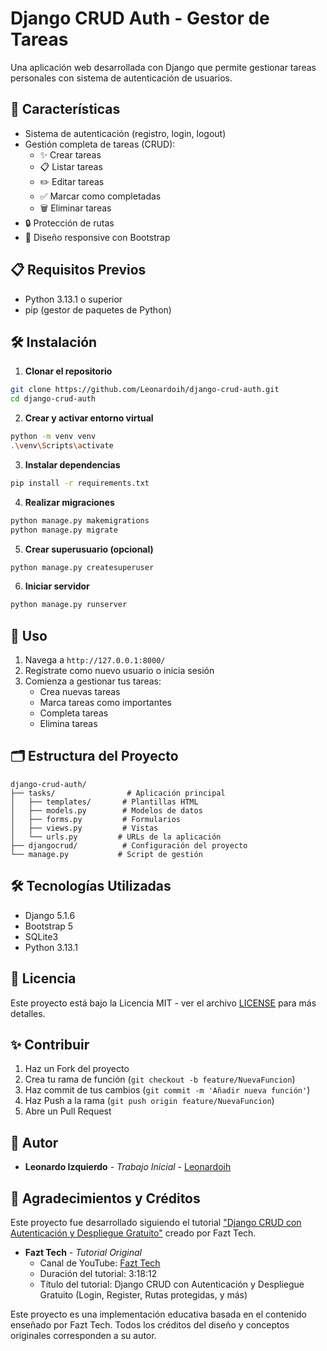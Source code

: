 # Django CRUD Auth - Gestor de Tareas

Una aplicación web desarrollada con Django que permite gestionar tareas personales con sistema de autenticación de usuarios.

## 🚀 Características

- Sistema de autenticación (registro, login, logout)
- Gestión completa de tareas (CRUD):
  - ✨ Crear tareas
  - 📋 Listar tareas
  - ✏️ Editar tareas
  - ✅ Marcar como completadas
  - 🗑️ Eliminar tareas
- 🔒 Protección de rutas
- 📱 Diseño responsive con Bootstrap

## 📋 Requisitos Previos

- Python 3.13.1 o superior
- pip (gestor de paquetes de Python)

## 🛠️ Instalación

1. **Clonar el repositorio**
```bash
git clone https://github.com/Leonardoih/django-crud-auth.git
cd django-crud-auth
```

2. **Crear y activar entorno virtual**
```bash
python -m venv venv
.\venv\Scripts\activate
```

3. **Instalar dependencias**
```bash
pip install -r requirements.txt
```

4. **Realizar migraciones**
```bash
python manage.py makemigrations
python manage.py migrate
```

5. **Crear superusuario (opcional)**
```bash
python manage.py createsuperuser
```

6. **Iniciar servidor**
```bash
python manage.py runserver
```

## 📝 Uso

1. Navega a `http://127.0.0.1:8000/`
2. Regístrate como nuevo usuario o inicia sesión
3. Comienza a gestionar tus tareas:
   - Crea nuevas tareas
   - Marca tareas como importantes
   - Completa tareas
   - Elimina tareas

## 🗂️ Estructura del Proyecto

```
django-crud-auth/
├── tasks/                # Aplicación principal
│   ├── templates/       # Plantillas HTML
│   ├── models.py        # Modelos de datos
│   ├── forms.py         # Formularios
│   ├── views.py         # Vistas
│   └── urls.py         # URLs de la aplicación
├── djangocrud/          # Configuración del proyecto
└── manage.py           # Script de gestión
```

## 🛠️ Tecnologías Utilizadas

- Django 5.1.6
- Bootstrap 5
- SQLite3
- Python 3.13.1

## 📄 Licencia

Este proyecto está bajo la Licencia MIT - ver el archivo [LICENSE](LICENSE) para más detalles.

## ✨ Contribuir

1. Haz un Fork del proyecto
2. Crea tu rama de función (`git checkout -b feature/NuevaFuncion`)
3. Haz commit de tus cambios (`git commit -m 'Añadir nueva función'`)
4. Haz Push a la rama (`git push origin feature/NuevaFuncion`)
5. Abre un Pull Request

## 👥 Autor

* **Leonardo Izquierdo** - *Trabajo Inicial* - [Leonardoih](https://github.com/Leonardoih)

## 🙏 Agradecimientos y Créditos

Este proyecto fue desarrollado siguiendo el tutorial ["Django CRUD con Autenticación y Despliegue Gratuito"](https://www.youtube.com/watch?v=e6PkGDH4wWA) creado por Fazt Tech.

* **Fazt Tech** - *Tutorial Original*
  * Canal de YouTube: [Fazt Tech](https://www.youtube.com/@FaztTech)
  * Duración del tutorial: 3:18:12
  * Título del tutorial: Django CRUD con Autenticación y Despliegue Gratuito (Login, Register, Rutas protegidas, y más)

Este proyecto es una implementación educativa basada en el contenido enseñado por Fazt Tech. Todos los créditos del diseño y conceptos originales corresponden a su autor.
